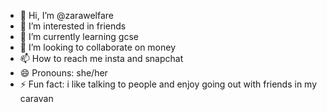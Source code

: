 - 👋 Hi, I’m @zarawelfare
- 👀 I’m interested in friends
- 🌱 I’m currently learning gcse 
- 💞️ I’m looking to collaborate on money
- 📫 How to reach me insta and snapchat 
- 😄 Pronouns: she/her 
- ⚡ Fun fact: i like talking to people and enjoy going out with friends in my caravan 

<!---
zarawelfare/zarawelfare is a ✨ special ✨ repository because its `README.md` (this file) appears on your GitHub profile.
You can click the Preview link to take a look at your changes.
--->
